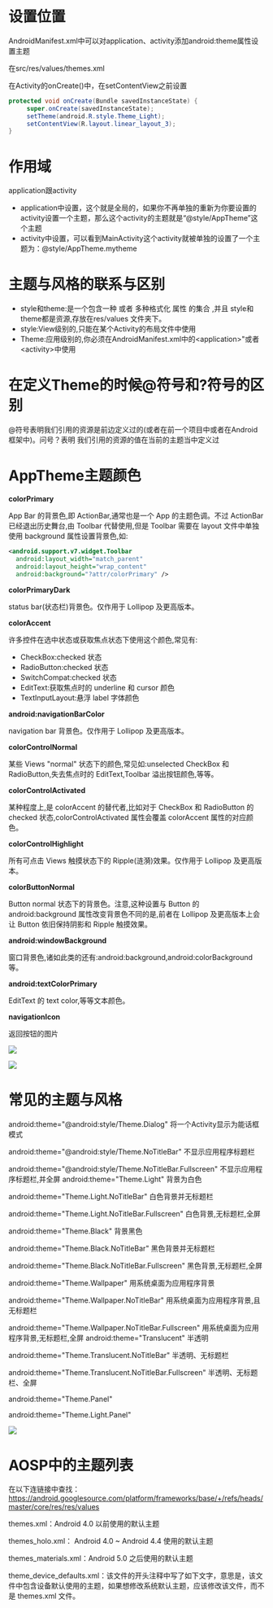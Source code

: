 # 设置位置

AndroidManifest.xml中可以对application、activity添加android:theme属性设置主题

在src/res/values/themes.xml

在Activity的onCreate()中，在setContentView之前设置

```java
protected void onCreate(Bundle savedInstanceState) {
     super.onCreate(savedInstanceState); 
     setTheme(android.R.style.Theme_Light); 
     setContentView(R.layout.linear_layout_3); 
}
```



# 作用域

application跟activity

- application中设置，这个就是全局的，如果你不再单独的重新为你要设置的activity设置一个主题，那么这个activity的主题就是“@style/AppTheme”这个主题
- activity中设置，可以看到MainActivity这个activity就被单独的设置了一个主题为：@style/AppTheme.mytheme



# 主题与风格的联系与区别

- style和theme:是一个包含一种 或者 多种格式化 属性 的集合 ,并且 style和theme都是资源,存放在res/values 文件夹下。
- style:View级别的,只能在某个Activity的布局文件中使用  
- Theme:应用级别的,你必须在AndroidManifest.xml中的\<application>"或者\<activity>中使用



# 在定义Theme的时候@符号和?符号的区别

@符号表明我们引用的资源是前边定义过的(或者在前一个项目中或者在Android 框架中)。问号？表明 我们引用的资源的值在当前的主题当中定义过



# AppTheme主题颜色

**colorPrimary**

App Bar 的背景色,即 ActionBar,通常也是一个 App 的主题色调。不过 ActionBar 已经退出历史舞台,由 Toolbar 代替使用,但是 Toolbar 需要在 layout 文件中单独使用 background 属性设置背景色,如:

```xml
<android.support.v7.widget.Toolbar
  android:layout_width="match_parent"
  android:layout_height="wrap_content"
  android:background="?attr/colorPrimary" />
```

**colorPrimaryDark**

status bar(状态栏)背景色。仅作用于 Lollipop 及更高版本。

**colorAccent**

许多控件在选中状态或获取焦点状态下使用这个颜色,常见有:

- CheckBox:checked 状态
- RadioButton:checked 状态
- SwitchCompat:checked 状态
- EditText:获取焦点时的 underline 和 cursor 颜色
- TextInputLayout:悬浮 label 字体颜色

**android:navigationBarColor**

navigation bar 背景色。仅作用于 Lollipop 及更高版本。

**colorControlNormal**

某些 Views "normal" 状态下的颜色,常见如:unselected CheckBox 和 RadioButton,失去焦点时的 EditText,Toolbar 溢出按钮颜色,等等。

**colorControlActivated**

某种程度上,是 colorAccent 的替代者,比如对于 CheckBox 和 RadioButton 的 checked 状态,colorControlActivated 属性会覆盖 colorAccent 属性的对应颜色。

**colorControlHighlight**

所有可点击 Views 触摸状态下的 Ripple(涟漪)效果。仅作用于 Lollipop 及更高版本。

**colorButtonNormal**

Button normal 状态下的背景色。注意,这种设置与 Button 的 android:background 属性改变背景色不同的是,前者在 Lollipop 及更高版本上会让 Button 依旧保持阴影和 Ripple 触摸效果。

**android:windowBackground**

窗口背景色,诸如此类的还有:android:background,android:colorBackground 等。

**android:textColorPrimary**

EditText 的 text color,等等文本颜色。

**navigationIcon**

返回按钮的图片

![](Theme_imgs\2022-02-19-15-34-59-image.png)

![](Theme_imgs\2022-02-19-15-35-18-image.png)

# 常见的主题与风格

android:theme="@android:style/Theme.Dialog" 将一个Activity显示为能话框模式  

android:theme="@android:style/Theme.NoTitleBar" 不显示应用程序标题栏  

android:theme="@android:style/Theme.NoTitleBar.Fullscreen" 不显示应用程序标题栏,并全屏
android:theme="Theme.Light" 背景为白色  

android:theme="Theme.Light.NoTitleBar" 白色背景并无标题栏  

android:theme="Theme.Light.NoTitleBar.Fullscreen" 白色背景,无标题栏,全屏  

android:theme="Theme.Black" 背景黑色  

android:theme="Theme.Black.NoTitleBar" 黑色背景并无标题栏  

android:theme="Theme.Black.NoTitleBar.Fullscreen" 黑色背景,无标题栏,全屏  

android:theme="Theme.Wallpaper" 用系统桌面为应用程序背景  

android:theme="Theme.Wallpaper.NoTitleBar" 用系统桌面为应用程序背景,且无标题栏  

android:theme="Theme.Wallpaper.NoTitleBar.Fullscreen" 用系统桌面为应用程序背景,无标题栏,全屏
android:theme="Translucent" 半透明  

android:theme="Theme.Translucent.NoTitleBar" 半透明、无标题栏  

android:theme="Theme.Translucent.NoTitleBar.Fullscreen" 半透明、无标题栏、全屏  

android:theme="Theme.Panel"  

android:theme="Theme.Light.Panel"

![](Theme_imgs\2022-02-19-15-36-30-image.png)

# AOSP中的主题列表

在以下连链接中查找：https://android.googlesource.com/platform/frameworks/base/+/refs/heads/master/core/res/res/values

themes.xml：Android 4.0 以前使用的默认主题

themes_holo.xml： Android 4.0 ~ Android 4.4 使用的默认主题

themes_materials.xml：Android 5.0 之后使用的默认主题

theme_device_defaults.xml：该文件的开头注释中写了如下文字，意思是，该文件中包含设备默认使用的主题，如果想修改系统默认主题，应该修改该文件，而不是 themes.xml 文件。
